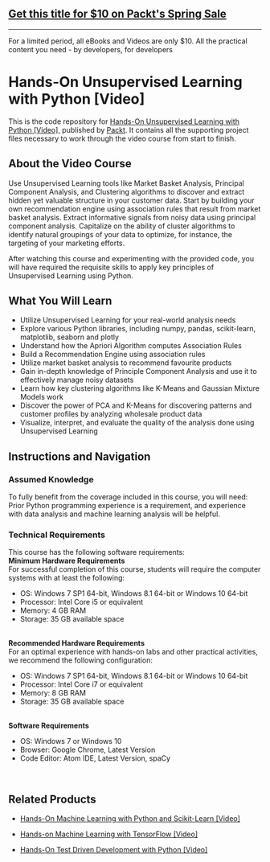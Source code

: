 ## [Get this title for $10 on Packt's Spring Sale](https://www.packt.com/B10914?utm_source=github&utm_medium=packt-github-repo&utm_campaign=spring_10_dollar_2022)
-----
For a limited period, all eBooks and Videos are only $10. All the practical content you need \- by developers, for developers

# Hands-On Unsupervised Learning with Python [Video]
This is the code repository for [Hands-On Unsupervised Learning with Python [Video]](https://www.packtpub.com/application-development/hands-unsupervised-learning-python-video?utm_source=github&utm_medium=repository&utm_campaign=9781788992855), published by [Packt](https://www.packtpub.com/?utm_source=github). It contains all the supporting project files necessary to work through the video course from start to finish.
## About the Video Course
Use Unsupervised Learning tools like Market Basket Analysis, Principal Component Analysis, and Clustering algorithms to discover and extract hidden yet valuable structure in your customer data. Start by building your own recommendation engine using association rules that result from market basket analysis. Extract informative signals from noisy data using principal component analysis. Capitalize on the ability of cluster algorithms to identify natural groupings of your data to optimize, for instance, the targeting of your marketing efforts.

After watching this course and experimenting with the provided code, you will have required the requisite skills to apply key principles of Unsupervised Learning using Python.

<H2>What You Will Learn</H2>
<DIV class=book-info-will-learn-text>
<UL>
<LI>Utilize Unsupervised Learning for your real-world analysis needs 
<LI>Explore various Python libraries, including numpy, pandas, scikit-learn, matplotlib, seaborn and plotly 
<LI>Understand how the Apriori Algorithm computes Association Rules 
<LI>Build a Recommendation Engine using association rules 
<LI>Utilize market basket analysis to recommend favourite products 
<LI>Gain in-depth knowledge of Principle Component Analysis and use it to effectively manage noisy datasets 
<LI>Learn how key clustering algorithms like K-Means and Gaussian Mixture Models work 
<LI>Discover the power of PCA and K-Means for discovering patterns and customer profiles by analyzing wholesale product data 
<LI>Visualize, interpret, and evaluate the quality of the analysis done using Unsupervised Learning </LI></UL></DIV>

## Instructions and Navigation
### Assumed Knowledge
To fully benefit from the coverage included in this course, you will need:<br/>
Prior Python programming experience is a requirement, and experience with data analysis and machine learning analysis will be helpful.
### Technical Requirements
This course has the following software requirements:<br/>
<b>Minimum Hardware Requirements</b><br>For successful completion of this course, students will require the computer systems with at least the following:<ul><li>OS: Windows 7 SP1 64-bit, Windows 8.1 64-bit or Windows 10 64-bit</li><li>Processor: Intel Core i5 or equivalent</li><li>Memory: 4 GB RAM</li><li>Storage: 35 GB available space</ul></li><br><b>Recommended Hardware Requirements</b><br>For an optimal experience with hands-on labs and other practical activities, we recommend the following configuration:<ul><li>OS: Windows 7 SP1 64-bit, Windows 8.1 64-bit or Windows 10 64-bit</li><li>Processor: Intel Core i7 or equivalent</li><li>Memory: 8 GB RAM</li><li>Storage: 35 GB available space</li></ul><br><b>Software Requirements</b><ul><li>OS: Windows 7 or Windows 10</li><li>Browser: Google Chrome, Latest Version</li><li>Code Editor: Atom IDE, Latest Version, spaCy</li></ul><br>
## Related Products
* [Hands-On Machine Learning with Python and Scikit-Learn [Video]](https://www.packtpub.com/big-data-and-business-intelligence/hands-machine-learning-python-and-scikit-learn-video?utm_source=github&utm_medium=repository&utm_campaign=9781788991056)

* [Hands-on Machine Learning with TensorFlow [Video]](https://www.packtpub.com/big-data-and-business-intelligence/hands-machine-learning-tensorflow-video?utm_source=github&utm_medium=repository&utm_campaign=9781789136999)

* [Hands-On Test Driven Development with Python [Video]](https://www.packtpub.com/application-development/hands-test-driven-development-python-video?utm_source=github&utm_medium=repository&utm_campaign=9781789138313)

